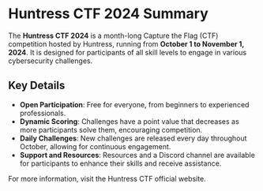 # Huntress CTF 2024 Summary

The **Huntress CTF 2024** is a month-long Capture the Flag (CTF) competition hosted by Huntress, running from **October 1 to November 1, 2024**. It is designed for participants of all skill levels to engage in various cybersecurity challenges.

## Key Details

- **Open Participation**: Free for everyone, from beginners to experienced professionals.
- **Dynamic Scoring**: Challenges have a point value that decreases as more participants solve them, encouraging competition.
- **Daily Challenges**: New challenges are released every day throughout October, allowing for continuous engagement.
- **Support and Resources**: Resources and a Discord channel are available for participants to enhance their skills and receive assistance.

For more information, visit the Huntress CTF official website.
